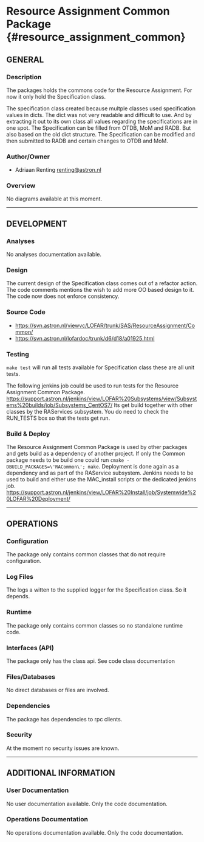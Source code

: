 # Resource Assignment Common Package {#resource_assignment_common}

## GENERAL

### Description

The packages holds the commons code for the Resource Assignment. For now it only
hold the Specification class.

The specification class created because multple classes used specification
values in dicts. The dict was not very readable and difficult to use. And by
extracting it out to its own class all values regarding the specifications are
in one spot. The Specification can be filled from OTDB, MoM and RADB. But also
based on the old dict structure. The Specification can be modified and then
submitted to RADB and certain changes to OTDB and MoM.

### Author/Owner

- Adriaan Renting renting@astron.nl

### Overview

No diagrams available at this moment.

- - -

## DEVELOPMENT

### Analyses

No analyses documentation available.

### Design

The current design of the Specification class comes out of a refactor action. The code comments mentions the wish to add more OO based design to it. The code now does not enforce consistency.

### Source Code
- https://svn.astron.nl/viewvc/LOFAR/trunk/SAS/ResourceAssignment/Common/
- https://svn.astron.nl/lofardoc/trunk/d6/d18/a01925.html

### Testing
`make test` will run all tests available for Specification class these are all unit tests.

The following jenkins job could be used to run tests for the Resource Assignment Common Package. 
https://support.astron.nl/jenkins/view/LOFAR%20Subsystems/view/Subsystems%20builds/job/Subsystems_CentOS7/ Its get build together with other classes by the RAServices subsystem. You do need to check the RUN_TESTS box so that the tests get run.

### Build & Deploy
The Resource Assignment Common Package is used by other packages and gets build as a dependency of another project. If only the Common package needs to be build one could run `cmake -DBUILD_PACKAGES=\'RACommon\'; make`. Deployment is done again as a dependency and as part of the RAService subsystem. Jenkins needs to be used to build and either use the MAC_install scripts or the dedicated jenkins job. https://support.astron.nl/jenkins/view/LOFAR%20Install/job/Systemwide%20LOFAR%20Deployment/

- - -

## OPERATIONS

### Configuration
The package only contains common classes that do not require configuration.

### Log Files
The logs a witten to the supplied logger for the Specification class. So it depends.

### Runtime
The package only contains common classes so no standalone runtime code.

### Interfaces (API)
The package only has the class api. See code class documentation

### Files/Databases
No direct databases or files are involved.

### Dependencies
The package has dependencies to rpc clients.

### Security
At the moment no security issues are known.

- - -

## ADDITIONAL INFORMATION

### User Documentation

No user documentation available. Only the code documentation.

### Operations Documentation

No operations documentation available. Only the code documentation.

